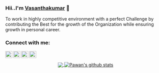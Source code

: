 
### Hii..I'm [Vasanthakumar](https://vasanth-portfolio-10.netlify.app) 👋


<!-- <p align="left"> <img src="https://komarev.com/ghpvc/?username=vasanthvk-2678" alt="vasanth" /> </p> -->

To work in highly competitive environment with a perfect Challenge by contributing the Best for the growth of the Organization while ensuring growth in personal career.

### Connect with me: 

<a href="https://www.linkedin.com/in/vasanthakumar-m-623179201/">
  <img align="left" alt="Linkdein" width="22px" src="https://cdn.jsdelivr.net/npm/simple-icons@v3/icons/linkedin.svg" />
</a>
<a href="https://github.com/vasanthvk-2678">
  <img align="left" alt="Github" width="22px" src="https://cdn.jsdelivr.net/npm/simple-icons@v3/icons/github.svg" />
</a>

<a href="https://www.instagram.com/_.v_.a_.s_.i_._/">
  <img align="left" alt="Instagram" width="22px" src="https://cdn.jsdelivr.net/npm/simple-icons@v3/icons/instagram.svg" />
</a> 
<a href="https://www.facebook.com/profile.php?id=100025606453239">
  <img align="left" alt="Facebook" width="22px" src="https://cdn.jsdelivr.net/npm/simple-icons@v3/icons/facebook.svg" />
</a>
<br>
<br>

<center>
<a href="https://github.com/vasanthvk-2678">
  <img align="center" src="https://github-readme-stats.vercel.app/api/top-langs/?username=vasanthvk-2678&theme=light&hide_langs_below=1" />
</a>
<a href="https://github.com/vasanthvk-2678">
 <img align="center" src="https://github-readme-stats.vercel.app/api?username=vasanthvk-2678&show_icons=true&theme=light&line_height=27" alt="Pawan's github stats"/>
</a>
</center>
